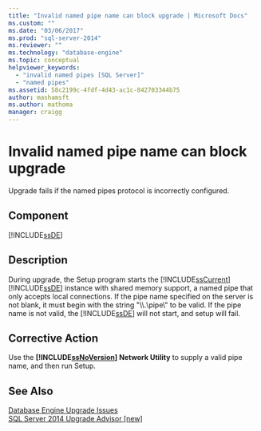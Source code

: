 ```yaml
---
title: "Invalid named pipe name can block upgrade | Microsoft Docs"
ms.custom: ""
ms.date: "03/06/2017"
ms.prod: "sql-server-2014"
ms.reviewer: ""
ms.technology: "database-engine"
ms.topic: conceptual
helpviewer_keywords: 
  - "invalid named pipes [SQL Server]"
  - "named pipes"
ms.assetid: 58c2199c-4fdf-4d43-ac1c-842703344b75
author: mashamsft
ms.author: mathoma
manager: craigg
---
```

# Invalid named pipe name can block upgrade
  Upgrade fails if the named pipes protocol is incorrectly configured.  
  
## Component  
 [!INCLUDE[ssDE](../../includes/ssde-md.md)]  
  
## Description  
 During upgrade, the Setup program starts the [!INCLUDE[ssCurrent](../../includes/sscurrent-md.md)][!INCLUDE[ssDE](../../includes/ssde-md.md)] instance with shared memory support, a named pipe that only accepts local connections. If the pipe name specified on the server is not blank, it must begin with the string "\\\\.\pipe\\" to be valid. If the pipe name is not valid, the [!INCLUDE[ssDE](../../includes/ssde-md.md)] will not start, and setup will fail.  
  
## Corrective Action  
 Use the **[!INCLUDE[ssNoVersion](../../includes/ssnoversion-md.md)] Network Utility** to supply a valid pipe name, and then run Setup.  
  
## See Also  
 [Database Engine Upgrade Issues](../../../2014/sql-server/install/database-engine-upgrade-issues.md)   
 [SQL Server 2014 Upgrade Advisor &#91;new&#93;](sql-server-2014-upgrade-advisor.md)  
  
  
